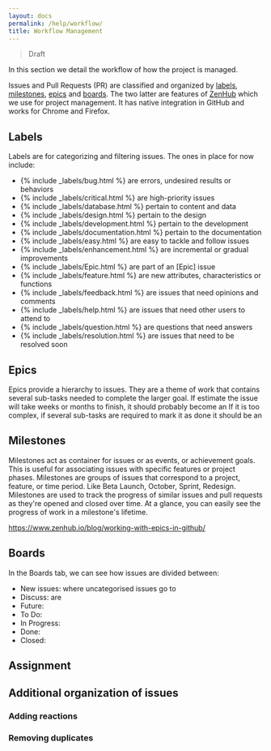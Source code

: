 ```yaml
---
layout: docs
permalink: /help/workflow/
title: Workflow Management
---
```


> Draft

In this section we detail the workflow of how the project is managed.

Issues and Pull Requests (PR) are classified and organized by [labels](#labels), [milestones](#milestones), [epics](#epics) and [boards](#boards). The two latter are features of [ZenHub] which we use for project management. It has native integration in GitHub and works for Chrome and Firefox.

## Labels
Labels are for categorizing and filtering issues. The ones in place for now include:

- {% include _labels/bug.html %} are errors, undesired results or behaviors
- {% include _labels/critical.html %} are high-priority issues
- {% include _labels/database.html %} pertain to content and data
- {% include _labels/design.html %} pertain to the design
- {% include _labels/development.html %} pertain to the development
- {% include _labels/documentation.html %} pertain to the documentation
- {% include _labels/easy.html %} are easy to tackle and follow issues
- {% include _labels/enhancement.html %} are incremental or gradual improvements
- {% include _labels/Epic.html %} are part of an [Epic] issue
- {% include _labels/feature.html %} are new attributes, characteristics or functions
- {% include _labels/feedback.html %} are issues that need opinions and comments
- {% include _labels/help.html %} are issues that need other users to attend to
- {% include _labels/question.html %} are questions that need answers
- {% include _labels/resolution.html %} are issues that need to be resolved soon


## Epics
Epics provide a hierarchy to issues. They are a theme of work that contains several sub-tasks needed to complete the larger goal.
If estimate the issue will take weeks or months to finish, it should probably become an
If it is too complex, if several sub-tasks are required to mark it as done it should be an

## Milestones
Milestones act as container for issues or as events, or achievement goals. This is useful for associating issues with specific features or project phases. Milestones are groups of issues that correspond to a project, feature, or time period. Like Beta Launch, October, Sprint, Redesign.
Milestones are used to track the progress of similar issues and pull requests as they're opened and closed over time. At a glance, you can easily see the progress of work in a milestone's lifetime.


https://www.zenhub.io/blog/working-with-epics-in-github/

## Boards
In the Boards tab, we can see how issues are divided between:

- New issues: where uncategorised issues go to
- Discuss: are
- Future:
- To Do:
- In Progress:
- Done:
- Closed:


## Assignment

## Additional organization of issues

### Adding reactions

### Removing duplicates

[ZenHub]: https://www.zenhub.com/
